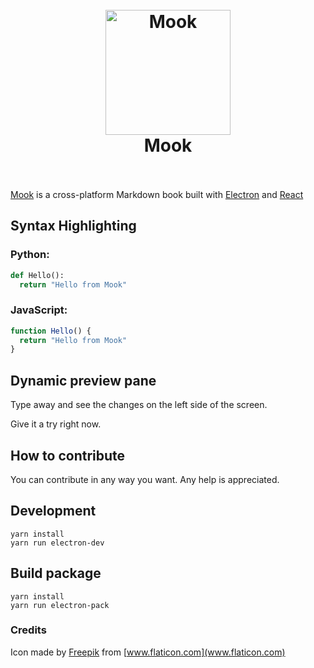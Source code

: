 <h1 align="center">
  <br>
    <a href="https://github.com/kazuar/mook"><img src="https://user-images.githubusercontent.com/422739/30244551-f84f0326-958d-11e7-99f5-a1a2b1c29aac.png" alt="Mook" width="200"></a>
  <br>
  Mook
  <br><br>
</h1>

[Mook](https://github.com/kazuar/mook) is a cross-platform Markdown book built with [Electron](https://electron.atom.io/) and [React](https://facebook.github.io/react/)

## Syntax Highlighting

### Python:

```python
def Hello():
  return "Hello from Mook"
```

### JavaScript:

```javascript
function Hello() {
  return "Hello from Mook"
}
```

## Dynamic preview pane

Type away and see the changes on the left side of the screen.

Give it a try right now.

## How to contribute

You can contribute in any way you want. Any help is appreciated.

## Development

```
yarn install
yarn run electron-dev
```

## Build package

```
yarn install
yarn run electron-pack
```

### Credits

Icon made by [Freepik](http://www.freepik.com/) from [www.flaticon.com](www.flaticon.com)